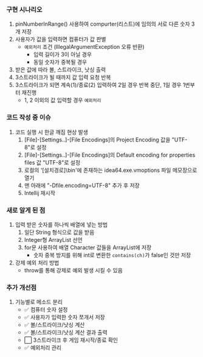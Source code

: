 ### 구현 시나리오
1. pinNumberInRange() 사용하여 compurter(리스트)에 임의의 서로 다른 숫자 3개 저장
2. 사용자가 값을 입력하면 컴퓨터가 값 판별
   -  `예외처리` 조건 (IllegalArgumentException 오류 반환)
      * 입력 길이가 3이 아닐 경우
      * 동일 숫자가 중복될 경우
3. 받은 값에 따라 볼, 스트라이크, 낫싱 출력
4. 3스트라이크가 될 때까지 값 입력 요청 반복
5. 3스트라이크가 되면 계속(1)/종료(2) 입력하여 2일 경우 반복 중단, 1일 경우 1번부터 재진행
   - 1, 2 이외의 값 입력할 경우 `예외처리`


### 코드 작성 중 이슈
1. 코드 실행 시 한글 깨짐 현상 발생   
   1. [File]-[Settings..]-[File Encodings]의 Project Encoding 값을 "UTF-8"로 설정
   2. [File]-[Settings..]-[File Encodings]의 Default encoding for properties files 값 "UTF-8"로 설정
   3. 로컬의 '[설치경로]\bin'에 존재하는 idea64.exe.vmoptions 파일 메모장으로 열기
   4. 맨 아래에 "-Dfile.encoding=UTF-8" 추가 후 저장
   5. Intellij 재시작


### 새로 알게 된 점
1. 입력 받은 숫자를 하나씩 배열에 넣는 방법
   1. 일단 String 형식으로 값을 받음
   2. Integer형 ArrayList 선언
   3. for문 사용하여 배열 Character 값들을 ArrayList에 저장
      - 숫자 중복 방지를 위해 int로 변환한 `contains(ch)`가 false인 것만 저장
2. 강제 예외 처리 방법
    - throw를 통해 강제로 예외 발생 시킬 수 있음

### 추가 개선점
1. 기능별로 메소드 분리
   - ✅ 컴퓨터 숫자 설정
   - ✅ 사용자가 입력한 숫자 쪼개서 저장
   - ✅ 볼/스트라이크/낫싱 계산
   - ✅ 볼/스트라이크/낫싱 계산 결과 출력
   - ⬜ 3스트라이크 후 게임 재시작/종료 확인
   - ✅ 예외처리 관리